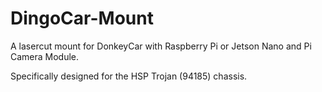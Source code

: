 # DingoCar-Mount
A lasercut mount for DonkeyCar with Raspberry Pi or Jetson Nano and Pi Camera Module.

Specifically designed for the HSP Trojan (94185) chassis.
